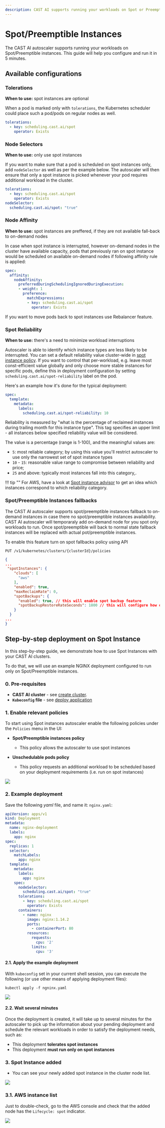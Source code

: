 ```yaml
---
description: CAST AI supports running your workloads on Spot or Preemptible instances. This guide helps you configure and run it in 5 minutes to save up on cloud costs.
---
```


# Spot/Preemptible Instances

The CAST AI autoscaler supports running your workloads on Spot/Preemptible instances.
This guide will help you configure and run it in 5 minutes.

## Available configurations

### Tolerations

**When to use:** spot instances are optional

When a pod is marked only with `tolerations`, the Kubernetes scheduler could place such a pod/pods on regular nodes as well.

```yaml
tolerations:
  - key: scheduling.cast.ai/spot
    operator: Exists
```

### Node Selectors

**When to use:** only use spot instances

If you want to make sure that a pod is scheduled on spot instances only, add `nodeSelector` as well as per the example below.
The autoscaler will then ensure that only a spot instance is picked whenever your pod requires additional workload in the cluster.

```yaml
tolerations:
  - key: scheduling.cast.ai/spot
    operator: Exists
nodeSelector:
  scheduling.cast.ai/spot: "true"
```

### Node Affinity

**When to use:** spot instances are preffered, if they are not available fall-back to on-demand nodes

In case when spot instance is interrupted, however on-demand nodes in the cluster have available capacity, pods that previously ran on spot instance would be scheduled on available on-demand nodes if following affinity rule is applied:

```yaml
spec:
  affinity:
    nodeAffinity:
      preferredDuringSchedulingIgnoredDuringExecution:
      - weight: 1
        preference:
          matchExpressions:
          - key: scheduling.cast.ai/spot
            operator: Exists
```

If you want to move pods back to spot instances use Rebalancer feature.  

### Spot Reliability

**When to use:** there's a need to minimize workload interruptions

Autoscaler is able to identify which instance types are less likely to be interrupted. You can set a default reliability value cluster-wide in [spot instance policy](autoscaling-policies.md#spotpreemptive-instances-policy). If you want to control that per-workload, e.g. leave most const-efficient value globally and only choose more stable instances for specific pods, define this in deployment configuration by setting `scheduling.cast.ai/spot-reliability` label on the pod.

Here's an example how it's done for the typical deployment:

```yaml
spec:
  template:
    metadata:
      labels:
        scheduling.cast.ai/spot-reliability: 10
```

Reliability is measured by "what is the percentage of reclaimed instances during trailing month for this instance type". This tag specifies an upper limit - all instances below specified reliability value will be considered.

The value is a percentage (range is 1-100), and the meaningful values are:

- `5`: most reliable category; by using this value you'll restrict autoscaler to use only the narrowest set of spot instance types
- `10` - `15`: reasonable value range to compromise between reliability and price;
- `25` and above: typically most instances fall into this category,.

!!! tip ""
    For AWS, have a look at [Spot instance advisor](https://aws.amazon.com/ec2/spot/instance-advisor/) to get an idea which instances correspond to which reliability category.
    
### Spot/Preemptible Instances fallbacks
The CAST AI autoscaler supports spot/preemptible instances fallback to on-demand instances in case there no spot/preemptible instances availability. CAST AI autoscaler will temporaraly add on-demand node for you spot only workloads to run. Once spot/preemptible will back to normal state fallback instances will be replaced with actual pot/preemptible instances. 

To enable this feature turn on spot fallbacks policy using API

`PUT /v1/kubernetes/clusters/{clusterId}/policies`
```json
{
...
 "spotInstances": {
    "clouds": [
      "aws"
    ],
    "enabled": true,
    "maxReclaimRate": 0,
    "spotBackups": {
      "enabled": true, // this will enable spot backup feature
      "spotBackupRestoreRateSeconds": 1800 // this will configure how often CAST AI should try to switch back to spot/preemptible instances
    }
  }
...
}
```

## Step-by-step deployment on Spot Instance

In this step-by-step guide, we demonstrate how to use Spot Instances with your CAST AI clusters.

To do that, we will use an example NGINX deployment configured to run only on Spot/Preemptible instances.

### 0. Pre-requisites

- **CAST AI cluster** - see [create cluster](../getting-started/create-cluster.md).
- **`Kubeconfig` file** - see [deploy application](../getting-started/deploy-application.md)

### 1. Enable relevant policies

To start using Spot instances autoscaler enable the following policies under the `Policies` menu in the UI:

- **Spot/Preemptible instances policy**
    - This policy allows the autoscaler to use spot instances

- **Unschedulable pods policy**
    - This policy requests an additional workload to be scheduled based on your deployment requirements (i.e. run on spot instances)

![](./spot-instances/020_enable_policies.png)

### 2. Example deployment

Save the following _yaml_ file, and name it: `nginx.yaml`:

```yaml
apiVersion: apps/v1
kind: Deployment
metadata:
  name: nginx-deployment
  labels:
    app: nginx
spec:
  replicas: 1
  selector:
    matchLabels:
      app: nginx
  template:
    metadata:
      labels:
        app: nginx
    spec:
      nodeSelector:
        scheduling.cast.ai/spot: "true"
      tolerations:
        - key: scheduling.cast.ai/spot
          operator: Exists
      containers:
        - name: nginx
          image: nginx:1.14.2
          ports:
            - containerPort: 80
          resources:
            requests:
              cpu: '2'
            limits:
              cpu: '3'
```

#### 2.1. Apply the example deployment

With `kubeconfig` set in your current shell session, you can execute the following (or use other means of applying deployment files):

`kubectl apply -f ngninx.yaml`

![](./spot-instances/030_deployment_in_lens.png)

#### 2.2. Wait several minutes

Once the deployment is created, it will take up to several minutes for the autoscaler to pick up the information about your pending deployment and schedule the relevant workloads in order to satisfy the deployment needs, such as:

- This deployment **tolerates spot instances**
- This deployment **must run only on spot instances**

### 3. Spot Instance added

- You can see your newly added spot instance in the cluster node list.

![](./spot-instances/040_spot_instance_added.png)

### 3.1. AWS instance list

Just to double-check, go to the AWS console and check that the added node has the `Lifecycle: spot` indicator.

![](./spot-instances/050_aws_node_list.png)
